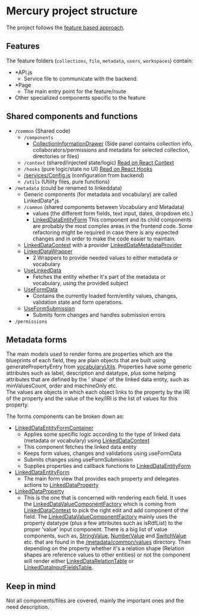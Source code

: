 # Mercury project structure

The project follows the [feature based approach](https://reactjs.org/docs/faq-structure.html).

## Features
The feature folders (`collections`, `file`, `metadata`, `users`, `workspaces`) contain:
- *API.js
  - Service file to communicate with the backend.
- *Page
  - The main entry point for the feature/route
- Other specialized components specific to the feature

## Shared components and functions
- `/common` (Shared code)
  - `/components`
    - [CollectionInformationDrawer](src/collections/CollectionInformationDrawer.js) (Side panel contains collection info, collaborators/permissions and metadata for selected collection, directories or files)
  - `/context` (shared/injected state/logic) [Read on React Context](https://reactjs.org/docs/context.html)
  - `/hooks` (pure logic/state no UI) [Read on React Hooks](https://reactjs.org/docs/hooks-intro.html)
  - [/services/Config.js](./src/common/services/Config.js) (configuration from backend)
  - `/utils` (Utility files, pure functions)
- `/metadata` (could be renamed to linkeddata)
  - Generic components (for metadata and vocabulary) are called LinkedData*.js
  - `/common` (shared components between Vocabulary and Metadata)
    - values (the different form fields, text input, dates, dropdown etc.)
    - [LinkedDataEntityForm](./src/metadata/common/LinkedDataEntityForm.js) This component and its child components are probably the most complex areas in the frontend code. Some refactoring might be required in case there is any expected changes and in order to make the code easier to maintain.
  - [LinkedDataContext](./src/metadata/LinkedDataContext.js) with a provider [LinkedDataMetadataProvider](./src/metadata/LinkedDataMetadataProvider.js)
  - [LinkedDataWrapper](./src/metadata/LinkedDataWrapper.js)
    - 2 Wrappers to provide needed values to either metadata or vocabulary
  - [UseLinkedData](src/metadata/common/UseLinkedData.js)
    - Fetches the entity whether it's part of the metadata or vocabulary, using the provided subject
  - [UseFormData](src/metadata/common/UseFormData.js)
    - Contains the currently loaded form/entity values, changes, validation state and form operations.
  - [UseFormSubmission](src/metadata/common/UseFormSubmission.js)
    - Submits form changes and handles submission errors
- `/permissions`

## Metadata forms

The main models used to render forms are properties which are the blueprints of each field, they are plain objects that
are built using generatePropertyEntry from [vocabularyUtils](src/metadata/common/vocabularyUtils.js). Properties have
some generic attributes such as label, description and datatype, plus some helping attributes that are defined by the '
shape' of the linked data entity, such as minValuesCount, order and machineOnly etc.  
The values are objects in which each object links to the property by the IRI of the property and the value of the
key/IRI is the list of values for this property.

The forms components can be broken down as:
  - [LinkedDataEntityFormContainer](./src/metadata/common/LinkedDataEntityFormContainer.js)
    - Applies some specific logic according to the type of linked data (metadata or vocabulary) using [LinkedDataContext](./src/metadata/LinkedDataContext.js)
    - This component fetches the linked data entity
    - Keeps form values, changes and validations using useFormData
    - Submits changes using useFormSubmission
    - Supplies properties and callback functions to [LinkedDataEntityForm](./src/metadata/common/LinkedDataEntityForm.js)
  - [LinkedDataEntityForm](./src/metadata/common/LinkedDataEntityForm.js)
    - The main form view that provides each property and delegates actions to [LinkedDataProperty](./src/metadata/common/LinkedDataProperty.js)
  - [LinkedDataProperty](./src/metadata/common/LinkedDataProperty.js)
    - This is the one that is concerned with rendering each field. It uses the [LinkedDataValueComponentFactory](./src/metadata/common/values/LinkedDataValueComponentFactory.js) which is coming from [LinkedDataContext](./src/metadata/LinkedDataContext.js) to pick the right edit and add component of the field. The [LinkedDataValueComponentFactory](./src/metadata/common/values/LinkedDataValueComponentFactory.js) mainly uses the property datatype (plus a few attributes such as isRdfList) to the proper 'value' input component. There is a big list of value components, such as, [StringValue](./src/metadata/common/values/StringValue.js), [NumberValue](./src/metadata/common/values/NumberValue.js) and [SwitchValue](./src/metadata/common/values/SwitchValue.js) etc. that are found in the [/metadata/common/values](src/metadata/common/values) directory. Then depending on the property whether it's a relation shape (Relation shapes are reference values to other entities) or not the component will render either [LinkedDataRelationTable](./src/metadata/common/LinkedDataRelationTable.js) or [LinkedDataInputFieldsTable](./src/metadata/common/LinkedDataInputFieldsTable.js).

## Keep in mind
Not all components/files are covered, mainly the important ones and the need description.

